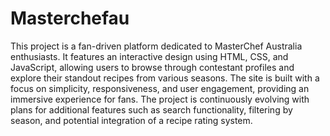 # Masterchefau
This project is a fan-driven platform dedicated to MasterChef Australia enthusiasts. It features an interactive design using HTML, CSS, and JavaScript, allowing users to browse through contestant profiles and explore their standout recipes from various seasons. The site is built with a focus on simplicity, responsiveness, and user engagement, providing an immersive experience for fans. The project is continuously evolving with plans for additional features such as search functionality, filtering by season, and potential integration of a recipe rating system.
